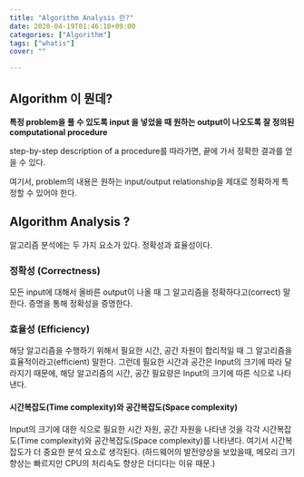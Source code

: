 ```yaml
---
title: "Algorithm Analysis 란?"
date: 2020-04-19T01:46:10+09:00
categories: ["Algorithm"]
tags: ["whatis"]
cover: ""

---
```


## Algorithm 이 뭔데?
**특정 problem을 풀 수 있도록 input 을 넣었을 때 원하는 output이 나오도록 잘 정의된 computational procedure**

step-by-step description of a procedure를 따라가면, 끝에 가서 정확한 결과를 얻을 수 있다.

여기서, problem의 내용은 원하는 input/output relationship을 제대로 정확하게 특정할 수 있어야 한다.

## Algorithm Analysis ?
알고리즘 분석에는 두 가지 요소가 있다.
정확성과 효율성이다.

### 정확성 (Correctness)
모든 input에 대해서 올바른 output이 나올 때 그 알고리즘을 정확하다고(correct) 말한다.
증명을 통해 정확성을 증명한다.

### 효율성 (Efficiency)
해당 알고리즘을 수행하기 위해서 필요한 시간, 공간 자원이 합리적일 때 그 알고리즘을 효율적이라고(efficient) 말한다.
그런데 필요한 시간과 공간은 Input의 크기에 따라 달라지기 때문에, 해당 알고리즘의 시간, 공간 필요량은 Input의 크기에 따른 식으로 나타낸다.

#### 시간복잡도(Time complexity)와 공간복잡도(Space complexity)
Input의 크기에 대한 식으로 필요한 시간 자원, 공간 자원을 나타낸 것을 각각 시간복잡도(Time complexity)와 공간복잡도(Space complexity)를 나타낸다.
여기서 시간복잡도가 더 중요한 분석 요소로 생각된다.
(하드웨어의 발전양상을 보았을때, 메모리 크기 향상는 빠르지만 CPU의 처리속도 향상은 더디다는 이유 때문.)
